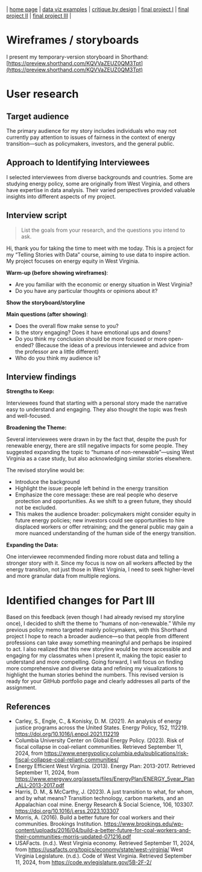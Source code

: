| [home page](https://chengyiing.github.io/cheng-dataviz-portfolio/) | [data viz examples](dataviz-examples) | [critique by design](critique-by-design) | [final project I](final-project-part-one) | [final project II](final-project-part-two) | [final project III](final-project-part-three) |

# Wireframes / storyboards
I present my temporary-version storyboard in Shorthand:
[https://preview.shorthand.com/KQVVaZEUZ0QM3Tpt](https://preview.shorthand.com/KQVVaZEUZ0QM3Tpt)

# User research 

## Target audience

The primary audience for my story includes individuals who may not currently pay attention to issues of fairness in the context of energy transition—such as policymakers, investors, and the general public.

## Approach to Identifying Interviewees

I selected interviewees from diverse backgrounds and countries. Some are studying energy policy, some are originally from West Virginia, and others have expertise in data analysis. Their varied perspectives provided valuable insights into different aspects of my project.


## Interview script
> List the goals from your research, and the questions you intend to ask. 

Hi, thank you for taking the time to meet with me today. This is a project for my “Telling Stories with Data” course, aiming to use data to inspire action. My project focuses on energy equity in West Virginia.

**Warm-up (before showing wireframes)**:

 - Are you familiar with the economic or energy situation in West Virginia?
 - Do you have any particular thoughts or opinions about it?


**Show the storyboard/storyline**


**Main questions (after showing)**:

 - Does the overall flow make sense to you?
 - Is the story engaging? Does it have emotional ups and downs?
 - Do you think my conclusion should be more focused or more open-ended? (Because the ideas of a previous interviewee and advice from the professor are a little different)
 - Who do you think my audience is?


## Interview findings
**Strengths to Keep:**

Interviewees found that starting with a personal story made the narrative easy to understand and engaging. They also thought the topic was fresh and well-focused.

**Broadening the Theme:**

Several interviewees were drawn in by the fact that, despite the push for renewable energy, there are still negative impacts for some people. They suggested expanding the topic to “humans of non-renewable”—using West Virginia as a case study, but also acknowledging similar stories elsewhere.

The revised storyline would be:
 - Introduce the background
 - Highlight the issue: people left behind in the energy transition
 - Emphasize the core message: these are real people who deserve protection and opportunities. As we shift to a green future, they should not be excluded.
 - This makes the audience broader: policymakers might consider equity in future energy policies; new investors could see opportunities to hire displaced workers or offer retraining; and the general public may gain a more nuanced understanding of the human side of the energy transition.

**Expanding the Data:**

One interviewee recommended finding more robust data and telling a stronger story with it. Since my focus is now on all workers affected by the energy transition, not just those in West Virginia, I need to seek higher-level and more granular data from multiple regions.




# Identified changes for Part III

Based on this feedback (even though I had already revised my storyline once), I decided to shift the theme to “humans of non-renewable.” While my previous policy memo targeted mainly policymakers, with this Shorthand project I hope to reach a broader audience—so that people from different professions can take away something meaningful and perhaps be inspired to act. I also realized that this new storyline would be more accessible and engaging for my classmates when I present it, making the topic easier to understand and more compelling. Going forward, I will focus on finding more comprehensive and diverse data and refining my visualizations to highlight the human stories behind the numbers.
This revised version is ready for your GitHub portfolio page and clearly addresses all parts of the assignment.



## References

 - Carley, S., Engle, C., & Konisky, D. M. (2021). An analysis of energy justice programs across the United States. Energy Policy, 152, 112219. https://doi.org/10.1016/j.enpol.2021.112219
 - Columbia University Center on Global Energy Policy. (2023). Risk of fiscal collapse in coal-reliant communities. Retrieved September 11, 2024, from https://www.energypolicy.columbia.edu/publications/risk-fiscal-collapse-coal-reliant-communities/
 - Energy Efficient West Virginia. (2013). Energy Plan: 2013-2017. Retrieved September 11, 2024, from https://www.energywv.org/assets/files/EnergyPlan/ENERGY_5year_Plan_ALL-2013-2017.pdf
 - Harris, D. M., & McCarthy, J. (2023). A just transition to what, for whom, and by what means? Transition technology, carbon markets, and an Appalachian coal mine. Energy Research & Social Science, 106, 103307. https://doi.org/10.1016/j.erss.2023.103307
 - Morris, A. (2016). Build a better future for coal workers and their communities. Brookings Institution. https://www.brookings.edu/wp-content/uploads/2016/04/build-a-better-future-for-coal-workers-and-their-communities-morris-updated-071216.pdf
 - USAFacts. (n.d.). West Virginia economy. Retrieved September 11, 2024, from https://usafacts.org/topics/economy/state/west-virginia/
West Virginia Legislature. (n.d.). Code of West Virginia. Retrieved September 11, 2024, from https://code.wvlegislature.gov/5B-2F-2/

